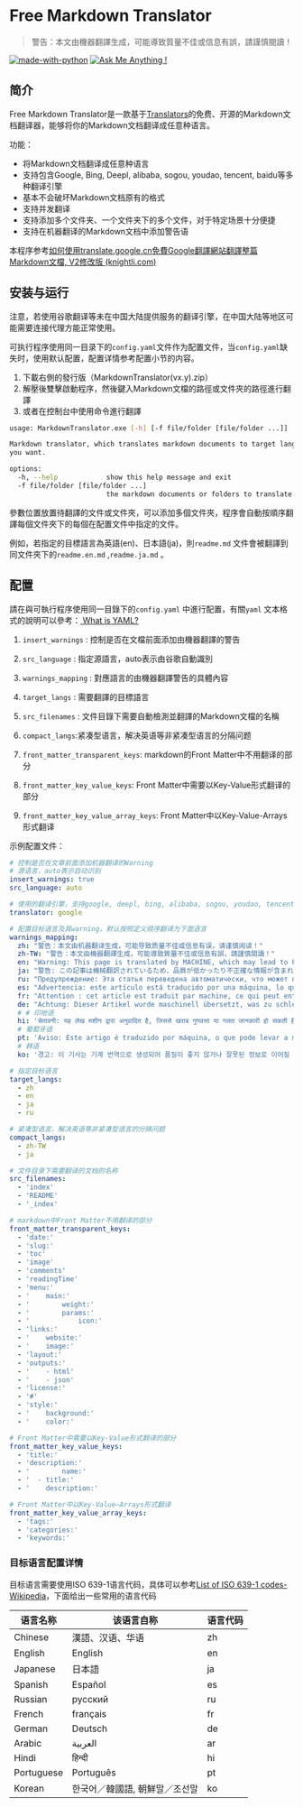 # Free Markdown Translator

> 警告：本文由機器翻譯生成，可能導致質量不佳或信息有誤，請謹慎閱讀！

[![made-with-python](https://img.shields.io/badge/Made%20with-Python-1f425f.svg)](https://www.python.org/)
[![Ask Me Anything !](https://img.shields.io/badge/Ask%20me-anything-1abc9c.svg)](https://GitHub.com/Naereen/ama)

## 简介

Free Markdown Translator是一款基于[Translators](https://github.com/UlionTse/translators)的免费、开源的Markdown文档翻译器，能够将你的Markdown文档翻译成任意种语言。

功能：

- 将Markdown文档翻译成任意种语言
- 支持包含Google, Bing, Deepl, alibaba, sogou, youdao, tencent, baidu等多种翻译引擎
- 基本不会破坏Markdown文档原有的格式
- 支持并发翻译
- 支持添加多个文件夹、一个文件夹下的多个文件，对于特定场景十分便捷
- 支持在机器翻译的Markdown文档中添加警告语

本程序参考[如何使用translate.google.cn免費Google翻譯網站翻譯整篇Markdown文檔, V2修改版 (knightli.com)](https://www.knightli.com/zh-tw/2022/04/24/免費-google-翻譯-整篇-markdown-文檔-修改版/)

## 安装与运行

注意，若使用谷歌翻译等未在中国大陆提供服务的翻译引擎，在中国大陆等地区可能需要连接代理方能正常使用。

可执行程序使用同一目录下的`config.yaml`文件作为配置文件，当`config.yaml`缺失时，使用默认配置，配置详情参考配置小节的内容。

1.  下載右側的發行版（MarkdownTranslator(vx.y).zip）
2.  解壓後雙擊啟動程序，然後鍵入Markdown文檔的路徑或文件夾的路徑進行翻譯
3.  或者在控制台中使用命令進行翻譯

```bash
usage: MarkdownTranslator.exe [-h] [-f file/folder [file/folder ...]]

Markdown translator, which translates markdown documents to target languages
you want.

options:
  -h, --help            show this help message and exit
  -f file/folder [file/folder ...]
                        the markdown documents or folders to translate.
```

 參數位置放置待翻譯的文件或文件夾，可以添加多個文件夾，程序會自動按順序翻譯每個文件夾下的每個在配置文件中指定的文件。

 例如，若指定的目標語言為英語(en)、日本語(ja)，則`readme.md` 文件會被翻譯到同文件夾下的`readme.en.md` ,`readme.ja.md` 。

##  配置

 請在與可執行程序使用同一目錄下的`config.yaml` 中進行配置，有關`yaml` 文本格式的說明可以參考：[ What is YAML?](https://www.redhat.com/en/topics/automation/what-is-yaml)

1. `insert_warnings` : 控制是否在文檔前面添加由機器翻譯的警告

2. `src_language` : 指定源語言，auto表示由谷歌自動識別

3. `warnings_mapping` : 對應語言的由機器翻譯警告的具體內容

4. `target_langs` : 需要翻譯的目標語言

5. `src_filenames` : 文件目錄下需要自動檢測並翻譯的Markdown文檔的名稱

6. `compact_langs`:紧凑型语言，解决英语等非紧凑型语言的分隔问题

7. `front_matter_transparent_keys`: markdown的Front Matter中不用翻译的部分

8. `front_matter_key_value_keys`: Front Matter中需要以Key-Value形式翻译的部分

9. `front_matter_key_value_array_keys`: Front Matter中以Key-Value-Arrays形式翻译

示例配置文件：

```yaml
# 控制是否在文章前面添加机器翻译的Warning
# 源语言，auto表示自动识别
insert_warnings: true
src_language: auto

# 使用的翻译引擎，支持google, deepl, bing, alibaba, sogou, youdao, tencent, baidu等翻译引擎
translator: google

# 配置目标语言及其warning，默认按照定义顺序翻译为下面语言
warnings_mapping:
  zh: "警告：本文由机器翻译生成，可能导致质量不佳或信息有误，请谨慎阅读！"
  zh-TW: "警告：本文由機器翻譯生成，可能導致質量不佳或信息有誤，請謹慎閱讀！"
  en: "Warning: This page is translated by MACHINE, which may lead to POOR QUALITY or INCORRECT INFORMATION, please read with CAUTION!"
  ja: "警告: この記事は機械翻訳されているため、品質が低かったり不正確な情報が含まれる可能性があります。よくお読みください。"
  ru: "Предупреждение: Эта статья переведена автоматически, что может привести к некачественной или неверной информации, пожалуйста, внимательно прочитайте!"
  es: "Advertencia: este artículo está traducido por una máquina, lo que puede dar lugar a una mala calidad o información incorrecta. ¡Lea atentamente!"
  fr: "Attention : cet article est traduit par machine, ce qui peut entraîner une mauvaise qualité ou des informations incorrectes, veuillez lire attentivement !"
  de: "Achtung: Dieser Artikel wurde maschinell übersetzt, was zu schlechter Qualität oder falschen Informationen führen kann, bitte sorgfältig lesen!"
  # # 印地语
  hi: 'चेतावनी: यह लेख मशीन द्वारा अनुवादित है, जिससे खराब गुणवत्ता या गलत जानकारी हो सकती है, कृपया ध्यान से पढ़ें!'
  # 葡萄牙语
  pt: 'Aviso: Este artigo é traduzido por máquina, o que pode levar a má qualidade ou informações incorretas, leia com atenção!'
  # 韩语
  ko: '경고: 이 기사는 기계 번역으로 생성되어 품질이 좋지 않거나 잘못된 정보로 이어질 수 있으므로 주의 깊게 읽으십시오!'

# 指定目标语言
target_langs:
  - zh
  - en
  - ja
  - ru

# 紧凑型语言，解决英语等非紧凑型语言的分隔问题
compact_langs:
  - zh-TW
  - ja

# 文件目录下需要翻译的文档的名称
src_filenames:
  - 'index'
  - 'README'
  - '_index'

# markdown中Front Matter不用翻译的部分
front_matter_transparent_keys:
  - 'date:'
  - 'slug:'
  - 'toc'
  - 'image'
  - 'comments'
  - 'readingTime'
  - 'menu:'
  - '    main:'
  - '        weight:'
  - '        params:'
  - '            icon:'
  - 'links:'
  - '    website:'
  - '    image:'
  - 'layout:'
  - 'outputs:'
  - '    - html'
  - '    - json'
  - 'license:'
  - '#'
  - 'style:'
  - '    background:'
  - '    color:'

# Front Matter中需要以Key-Value形式翻译的部分
front_matter_key_value_keys:
  - 'title:'
  - 'description:'
  - '        name:'
  - '  - title:'
  - '    description:'

# Front Matter中以Key-Value—Arrays形式翻译
front_matter_key_value_array_keys:
  - 'tags:'
  - 'categories:'
  - 'keywords:'
```

### 目标语言配置详情

目标语言需要使用ISO 639-1语言代码，具体可以参考[List of ISO 639-1 codes-Wikipedia](https://en.wikipedia.org/wiki/List_of_ISO_639-1_codes)，下面给出一些常用的语言代码

|语言名称|该语言自称|语言代码|
|----------|------------------------------|--------|
|Chinese|漢語、汉语、华语|zh|
|English|English|en|
|Japanese|日本語|ja|
|Spanish|Español|es|
|Russian|русский|ru|
|French|français|fr|
|German|Deutsch|de|
|Arabic|العربية|ar|
|Hindi|हिन्दी|hi|
|Portuguese|Português|pt|
|Korean|한국어／韓國語, 朝鮮말／조선말|ko|


